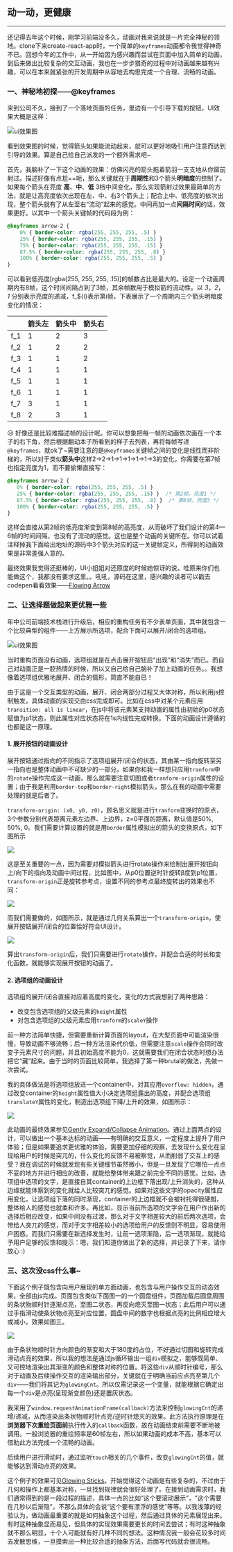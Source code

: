 ## 动一动，更健康
---

还记得去年这个时候，刚学习前端没多久，动画对我来说就是一片完全神秘的领地。clone下来create-react-app时，一个简单的`keyframes`动画都令我觉得神奇不已。回想今年的工作中，从一开始因为感兴趣而尝试在页面中加入简单的动画，到后来做出比较复杂的交互动画，我也在一步步猎奇的过程中对动画越来越有兴趣，可以在本来就紧张的开发周期中从容地去构思完成一个合理、流畅的动画。


### 一、神秘地初探——@keyframes
来到公司不久，接到了一个落地页面的任务，里边有一个引导下载的按钮，UI效果大概是这样：

![ui效果图](images/animation/flowing-arrow-ui.png)

看到效果图的时候，觉得箭头如果能流动起来，就可以更好地吸引用户注意而达到引导的效果。算是自己给自己派发的一个额外需求吧~

首先，我脑补了一下这个动画的效果：仿佛闪亮的箭头拖着箭羽一支支地从你窗前射过。描述好像有点尬==呃，那么关键就在于**周期性**和3个箭头**明暗度**的控制了。如果每个箭头在亮度 **高**、**中**、**低** 3档中间变化，那么实现箭射过效果最简单的方法，就是让高亮度依次出现在左、中、右3个箭头上；配合上中、低亮度的依次出现，整个箭头就有了从左至右“流动”起来的感觉。中间再加一点**间隔时间**的话，效果更好。以其中一个箭头关键帧的代码段为例：
``` css
@keyframes arrow-2 {
    0% { border-color: rgba(255, 255, 255, .5) }
    25% { border-color: rgba(255, 255, 255, .15) }
    75% { border-color: rgba(255, 255, 255, .15) }
    87.5% { border-color: rgba(255, 255, 255, .8) }
    100% { border-color: rgba(255, 255, 255, .5) }
}
```
可以看到低亮度[rgba(255, 255, 255, .15)]的帧数占比是最大的。设定一个动画周期内有8帧，这个时间间隔占到了3帧，其余帧数用于模拟箭的流动性。以 *3*，*2*，*1* 分别表示亮度的递减，f_${i}表示第i帧，下表展示了一个周期内三个箭头明暗度变化的情况：

|     | 箭头左 | 箭头中 | 箭头右 |
| --- | --- | --- | --- |
| f_1 | 1 | 2 | 3 |
| f_2 | 1 | 2 | 2 |
| f_3 | 1 | 1 | 2 |
| f_4 | 1 | 1 | 1 |
| f_5 | 1 | 1 | 1 |
| f_6 | 1 | 1 | 1 |
| f_7 | 3 | 1 | 1 |
| f_8 | 2 | 3 | 1 |

:disappointed_relieved: 好像还是比较难描述帧的设计呢。你可以想象把每一帧的动画依次画在一个本子的右下角，然后根据翻动本子所看到的样子去列表，再将每帧写进`@keyframes`，就ok了~需要注意的是`@keyframes`关键帧之间的变化是线性而非阶梯的，所以对于类似**箭头中**这样2->2->1->1->1->1->1->3的变化，你需要在第7帧也指定亮度为1，而不要偷懒直接写：
 ``` css
 @keyframes arrow-2 {
    0% { border-color: rgba(255, 255, 255, .5) }
    25% { border-color: rgba(255, 255, 255, .15) }  /* 第2帧，亮度1 */
    87.5% { border-color: rgba(255, 255, 255, .8) }  /* 第8帧，亮度3 */
    100% { border-color: rgba(255, 255, 255, .5) }
}
 ```
这样会直接从第2帧的低亮度渐变到第8帧的高亮度，从而破坏了我们设计的第4—6帧的时间间隔，也没有了流动的感觉。这也是整个动画的关键所在。你可以试着注释掉我下面给出地址的源码中3个箭头对应的这一关键帧定义，所得到的动画效果是非常差强人意的。

最终效果我觉得还挺棒的，UI小姐姐对还原度的时候她惊讶的说，哇原来你们也能做这个，我都没有要求这里。。吼吼，源码在这里，感兴趣的读者可以戳去codepen看看效果——[Flowing Arrow](https://codepen.io/xiaodudu/pen/GyNKKL?editors=0100)


### 二、让选择题做起来更优雅一些
年中公司前端技术栈进行升级后，相应的重构任务有不少表单页面，其中就包含一个比较典型的组件——上方展示所选项，配合下面可以展开/闭合的选项组。

![ui效果图](images/animation/expand-collapse-ui.png)

当时重构页面没有动画，选项组就是在点击展开按钮后“出现”和“消失”而已。而自己对动画正是一腔热情的时候，所以又自己给自己脑补了加上动画的任务。。我想像着选项组优雅地展开、闭合的情形，简直不能自已！

由于这是一个交互类型的动画，展开、闭合两部分过程又大体对称，所以利用js控制触发，具体动画的实现交由css完成即可。比如在css中对某个元素应用`transition: all 1s linear`，在js中将该元素某支持动画的属性由初始的p0状态赋值为p1状态，则此属性对应状态将在1s内线性完成转换。下面的动画设计遵循的也都是这一原理。

#### 1. 展开按钮的动画设计

展开按钮通过指向的不同指示了选项组展开/闭合的状态，其由某一指向旋转至另一指向也是整体动画中不可缺少的一部分。如果你和我一样想只应用`tranform`中的`rotate`操作完成这一动画，那么就需要注意切图或者`tranform-origin`属性的设置；由于我是利用`border-top`和`border-right`模拟箭头，那么在我的动画中需要处理的就是后者了。

`transform-origin: (x0, y0, z0)`，顾名思义就是进行`tranform`变换时的原点，3个参数分别代表距离元素左边界、上边界，z=0平面的距离，默认值是50%, 50%, 0。我们需要计算设置的就是用`border`属性模拟出的箭头的变换原点，如下图所示

![](images/animation/transform-origin.png)

这是至关重要的一点，因为需要对模拟箭头进行rotate操作来绘制出展开按钮向上/向下的指向及动画中间过程，比如图中，从p0位置逆时针旋转β度到p1位置，`transform-origin`正是旋转参考点，设置不同的参考点最终旋转出的效果也不同：

![](images/animation/rotate.png)

而我们需要做的，如图所示，就是通过几何关系算出一个`transform-origin`，使展开按钮展开/闭合的位置恰好符合UI设计。

![](images/animation/find-transform-origin.png)

算出`transform-origin`后，我们只需要进行`rotate`操作，并配合合适的时长和变化函数，就能够实现展开按钮的动画了。


#### 2. 选项组的动画设计

选项组的展开/闭合直接对应着高度的变化，变化的方式我想到了两种思路：
* 改变包含选项组的父级元素的`height`属性
* 对包含选项组的父级元素应用`tranform`的`scaleY`操作

前一种方法简单快捷，但需要重新计算页面的layout，在大型页面中可能渲染很慢，导致动画不够流畅；后一种方法渲染代价低，但需要注意`scale`操作会同时改变子元素尺寸的问题，并且初始高度不能为0，这就需要我们在闭合状态时想办法把它“藏”起来。由于当时的页面比较简单，我选择了第一种brutal的做法，先做一次尝试。

我的具体做法是将选项组放进一个container中，对其应用`overflow: hidden`，通过改变container的`height`属性值大小决定选项组露出的高度，并配合选项组`translateY`属性的变化，制造出选项组下降/上升的效果，如图所示：

![](images/animation/translate-and-height.png)

此动画的最终效果参见[Gently Expand/Collapse Animation](https://codepen.io/xiaodudu/pen/BJQyNP?editors=0010)。通过上面两点的设计，可以做出一个基本达标的动画——有明确的交互意义，一定程度上提升了用户体验；但是如果要追求更优雅的体验，需要更加仔细的观察，去发现什么变化在呈现给用户的时候是突兀的，什么变化的反馈不易被察觉，从而削弱了交互上的感受？我在调试的时候就发现有些关键细节虽然微小，但是一旦发现了它哪怕一点点不妥的地方并进行相应的改善，就能给整体带来跟之前完全不同的感觉。比如，选项组中选项的文字，是直接自其container的上边框下落出现/上升消失的，这种从边缘就能体察到的变化就给人比较突兀的感觉。如果对这些文字的opacity属性应用变化，让选项组下落的同时渐现，container的上边框就不会被衬托得很硬朗，整体给人的感觉也就柔和许多。再比如，显示当前所选项的文字会在用户作出新的选择后相应改变，如果中间没有过渡，那么对于文字相差较大的前后两次选项，会带给人突兀的感觉，而对于文字相差较小的选项给用户的反馈则不明显，容易使用户困惑。而我们只需要在新选择发生时，让前一选项渐隐，后一选项渐现，就能给予用户足够的反馈和提示：嗯，我们知道你做出了新的选择，并记录了下来，请你放心 :)


### 三、这次没css什么事~
下面这个例子既包含向用户展现的单方面动画，也包含与用户操作交互的动态效果，全部由js完成。页面包含类似下面图一的一个圆盘组件，页面加载后圆盘周围的条状物顺时针逐渐点亮，至图二状态，再反向熄灭至图一状态；此后用户可以通过手指滑动使条状物点亮至对应位置，圆盘中间的数字也根据点亮的比例相应增大或减小，效果如图三。

![](images/animation/turntable.png)

由于条状物顺时针方向颜色的渐变和大于180度的占位，不好通过切图和旋转完成滑动点亮的效果，所以我的想法是通过js循环输出一组`div`模拟之，能够既简单、又可控地渲染出其渐变的颜色和整体对称的位置。将这些`div`从顺时针编号，那么对于动画及后续操作交互的渲染输出部分，关键就在于明确当前应点亮至第几个`div`——我们将其记为`glowingCnt`。所以仅需记录这一个变量，就能根据它确定出每一个`div`是点亮(呈现渐变颜色)还是置灰状态。

我采用了`window.requestAnimationFrame(callback)`方法来控制`glowingCnt`的递增/递减，从而渲染出条状物顺时针点亮/逆时针熄灭的效果。此方法执行原理是在**浏览器下次重绘页面前**执行传入的`callback`函数，故在动画结束前需要不断地被调用。一般浏览器的重绘频率是60帧左右，所以如果动画的成本不高，基本可以借助此方法完成一个流畅的动画。

后续用户进行滑动时，通过监听`touch`相关的几个事件，改变`glowingCnt`的值，就能够达到滑动点亮的效果。

这个例子的效果可见[Glowing Sticks](https://codepen.io/xiaodudu/pen/jYwKog?editors=0010)。开始觉得这个动画是有些复杂的，不过由于几何和操作上都基本对称，一旦找到规律就会很好处理了。在接到动画需求时，我们通常得到的是一段过程的描述，具体一点的比如“这个要滚动展示”，“这个需要在几秒以后渐隐”，不那么具体的会说“这个要有漂浮的感觉”等等。以我浅薄的经验认为，做动画最重要的就是如何抽象这个过程，然后通过具体的元素展现出来。有时这种抽象显而易见，但具体的实现效果需要更长的时间去尝试；有时这种抽象就不那么明显，十个人可能就有好几种不同的想法。这种情况我一般会花较多时间去发散思维，一旦摸索出一种比较合适的抽象方法，后面写代码就会很流畅。



